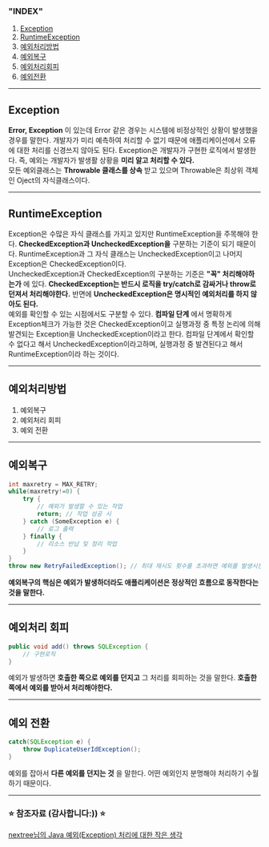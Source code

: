 ### "INDEX"

1. [Exception](#exception-)
2. [RuntimeException](#runtimeexception-)
3. [예외처리방법](#예외처리방법)
4. [예외복구](#예외복구)
5. [예외처리회피](#예외처리회피)
6. [예외전환](예외전환)

---

## Exception

**Error, Exception** 이 있는데 Error 같은 경우는 시스템에 비정상적인 상황이 발생했을 경우를 말한다.
개발자가 미리 예측하여 처리할 수 없기 때문에 애플리케이션에서 오류에 대한 처리를 신경쓰지 않아도 된다.
Exception은 개발자가 구현한 로직에서 발생한다.
즉, 예외는 개발자가 발생활 상황을 **미리 알고 처리할 수 있다.**
<BR>
모든 예외클래스는 **Throwable 클래스를 상속** 받고 있으며 Throwable은 최상위 객체인 Oject의 자식클래스이다.

---

## RuntimeException

Exception은 수많은 자식 클래스를 가지고 있지만 RuntimeException을 주목해야 한다.
**CheckedException과 UncheckedException을** 구분하는 기준이 되기 때문이다.
RuntimeException과 그 자식 클래스는 UncheckedException이고 나머지 Exception은 CheckedException이다.
<br>
UncheckedException과 CheckedException의 구분하는 기준은 **"꼭" 처리해야하는가** 에 있다.
**CheckedException는 반드시 로직을 try/catch로 감싸거나 throw로 던져서 처리해야한다.**
반면에 **UncheckedException은 명시적인 예외처리를 하지 않아도 된다.**
<br>
예외를 확인할 수 있는 시점에서도 구분할 수 있다.
**컴파일 단계** 에서 명확하게 Exception체크가 가능한 것은 CheckedException이고 실행과정 중 특정 논리에 의해 발견되는 Exception을 UncheckedException이라고 한다.
컴파일 단계에서 확인할 수 없다고 해서 UncheckedException이라고하며, 실행과정 중 발견된다고 해서 RuntimeException이라 하는 것이다.

---

## 예외처리방법

1. 예외복구
2. 예외처리 회피
3. 예외 전환

---

## 예외복구

```java
int maxretry = MAX_RETRY;
while(maxretry!=0) {
    try {
        // 예외가 발생할 수 있는 작업
        return; // 작업 성공 시
    } catch (SomeException e) {
        // 로그 출력
    } finally {
        // 리소스 반납 및 정리 작업
    }
}
throw new RetryFailedException(); // 최대 재시도 횟수를 초과하면 예외를 발생시킨다.
```

**예외복구의 핵심은 예외가 발생하더라도 애플리케이션은 정상적인 흐름으로 동작한다는 것을 말한다.**

---

## 예외처리 회피

```java
public void add() throws SQLException {
    // 구현로직
}
```

예외가 발생하면 **호출한 쪽으로 예외를 던지고** 그 처리를 회피하는 것을 말한다.
**호출한 쪽에서 예외를 받아서 처리해야한다.**

---

## 예외 전환

```java
catch(SQLException e) {
    throw DuplicateUserIdException();
}
```

예외를 잡아서 **다른 예외를 던지는 것** 을 말한다.
어떤 예외인지 분명해야 처리하기 수월하기 때문이다.

---

### ⭐️ 참조자료 (감사합니다:)) ⭐️ <br>
[nextree님의 Java 예외(Exception) 처리에 대한 작은 생각](http://www.nextree.co.kr/p3239/) <br>    
